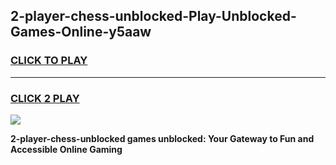 
## 2-player-chess-unblocked-Play-Unblocked-Games-Online-y5aaw
<h3>
<a href="https://premium76.site?title=2-player-chess-unblocked&ref=25A">CLICK TO PLAY</a></h3>
<hr>

<h3>
<a href="https://premium76.site?title=2-player-chess-unblocked&ref=25A">CLICK 2 PLAY</a>
  
</h3>

<a href="https://premium76.site?title=2-player-chess-unblocked&ref=25A"><img src="https://clearcache.store/games.png"></a>


**2-player-chess-unblocked games unblocked: Your Gateway to Fun and Accessible Online Gaming**
